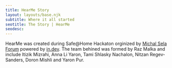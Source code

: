 ```yaml
---
title: HearMe Story
layout: layouts/base.njk
subtitle: Where it all started
seotitle: The Story | HearMe
seodesc:
---
```


HearMe was created during Safe@Home Hackaton orginized by <a href="https://en.michalsela.org.il/" target="_blank">Michal Sela Forum</a> powered by <a href="https://www.safeathome.in.dev/">in.dev</a>. The team behined was formed by Raz Malka and include Itizik Mizrahi, Anna Li Yaron, Tami Shlasky Nachalon, Nitzan Regev-Sanders, Doron Mishli and Yaron Pur.

